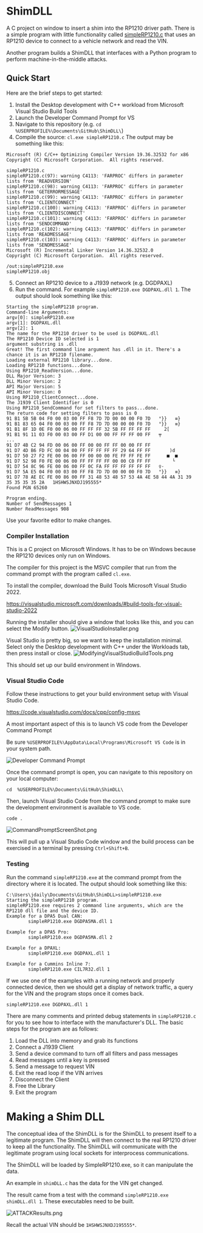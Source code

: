 # ShimDLL
A C project on window to insert a shim into the RP1210 driver path. There is a simple program with little functionality called [simpleRP1210.c](simpleRP1210.c) that uses an RP1210 device to connect to a vehicle network and read the VIN.

Another program builds a ShimDLL that interfaces with a Python program to perform machine-in-the-middle attacks.

## Quick Start
Here are the brief steps to get started:
1. Install the Desktop development with C++ workload from Microsoft Visual Studio Build Tools
2. Launch the Developer Command Prompt for VS
3. Navigate to this repository (e.g. `cd  %USERPROFILE%\Documents\GitHub\ShimDLL\`)
4. Compile the source: `cl.exe simpleRP1210.c`
The output may be something like this:
```
Microsoft (R) C/C++ Optimizing Compiler Version 19.36.32532 for x86
Copyright (C) Microsoft Corporation.  All rights reserved.

simpleRP1210.c
simpleRP1210.c(97): warning C4113: 'FARPROC' differs in parameter lists from 'READVERSION'
simpleRP1210.c(98): warning C4113: 'FARPROC' differs in parameter lists from 'GETERRORMESSAGE'
simpleRP1210.c(99): warning C4113: 'FARPROC' differs in parameter lists from 'CLIENTCONNECT'
simpleRP1210.c(100): warning C4113: 'FARPROC' differs in parameter lists from 'CLIENTDISCONNECT'
simpleRP1210.c(101): warning C4113: 'FARPROC' differs in parameter lists from 'SENDCOMMAND'
simpleRP1210.c(102): warning C4113: 'FARPROC' differs in parameter lists from 'READMESSAGE'
simpleRP1210.c(103): warning C4113: 'FARPROC' differs in parameter lists from 'SENDMESSAGE'
Microsoft (R) Incremental Linker Version 14.36.32532.0
Copyright (C) Microsoft Corporation.  All rights reserved.

/out:simpleRP1210.exe
simpleRP1210.obj
```
5. Connect an RP1210 device to a J1939 network (e.g. DGDPAXL)
6. Run the command. For example `simpleRP1210.exe DGDPAXL.dll 1`. The output should look something like this:
```
Starting the simpleRP1210 program.
Command-line Arguments:
argv[0]: simpleRP1210.exe
argv[1]: DGDPAXL.dll
argv[2]: 1
The name for the RP1210 driver to be used is DGDPAXL.dll
The RP1210 Device ID selected is 1
argument substring is .dll
Great! The first command line argument has .dll in it. There's a chance it is an RP1210 filename.
Loading external RP1210 library...done.
Loading RP1210 functions...done.
Using RP1210_ReadVersion...done.
DLL Major Version: 3
DLL Minor Version: 2
API Major Version: 5
API Minor Version: 0
Using RP1210_ClientConnect...done.
The J1939 Client Identifier is 0
Using RP1210_SendCommand for set filters to pass...done.
The return code for setting filters to pass is 0
91 B1 5B 5B 04 F0 00 03 00 FF F8 7D 7D 00 00 00 F0 7D   °}}   ≡}
91 B1 83 65 04 F0 00 03 00 FF F8 7D 7D 00 00 00 F0 7D   °}}   ≡}
91 B1 8F 1D 0E F0 00 06 00 FF FF FF 32 5B FF FF FF FF     2[    
91 B1 91 11 03 F0 00 03 00 FF D1 00 00 FF FF FF 00 FF   ╤       
...
91 D7 4B C2 94 FD 00 06 00 FF 00 00 FF FF 00 00 FF FF           
91 D7 4D B6 FD FC 00 04 00 FF FF FF FF FF 29 64 FF FF       )d  
91 D7 50 27 F2 FE 00 06 00 FF 00 00 00 FE FF FF FE FF      ■  ■ 
91 D7 52 98 F0 FE 00 06 00 FF FF FF FF 00 00 C0 FF FF        └  
91 D7 54 8C 96 FE 00 06 00 FF 0C FA FF FF FF FF FF FF   ♀·      
91 D7 5A E5 04 F0 00 03 00 FF F8 7D 7D 00 00 00 F0 7D   °}}   ≡}
91 D7 78 AE EC FE 00 86 00 FF 31 48 53 48 57 53 4A 4E 58 44 4A 31 39 35 35 35 35 2A   1HSHWSJNXDJ195555*
Found PGN 65260

Program ending.
Number of SendMessages 1
Number ReadMessages 908
```

Use your favorite editor to make changes. 

### Compiler Installation

This is a C project on Microsoft Windows. It has to be on Windows because the RP1210 devices only run on Windows.

The compiler for this project is the MSVC compiler that run from the command prompt with the program called `cl.exe`.

To install the compiler, download the Build Tools Microsoft Visual Studio 2022. 

https://visualstudio.microsoft.com/downloads/#build-tools-for-visual-studio-2022

Running the installer should give a window that looks like this, and you can select the Modify button.
![VisualStudioInstaller.png](VisualStudioInstaller.png)

Visual Studio is pretty big, so we want to keep the installation minimal. Select only the Desktop development with C++ under the Workloads tab, then press install or close.
![ModifyingVisualStudioBuildTools.png](ModifyingVisualStudioBuildTools.png)

This should set up our build environment in Windows.


### Visual Studio Code
Follow these instructions to get your build environment setup with Visual Studio Code.

https://code.visualstudio.com/docs/cpp/config-msvc


A most important aspect of this is to launch VS code from the Developer Command Prompt

Be sure `%USERPROFILE%\AppData\Local\Programs\Microsoft VS Code` is in your system path.

![Developer Command Prompt](DeveloperCommandPromptScreenshot.png)

Once the command prompt is open, you can navigate to this repository on your local computer:
```
cd  %USERPROFILE%\Documents\GitHub\ShimDLL\
```

Then, launch Visual Studio Code from the command prompt to make sure the development environment is available to VS code.
```
code .
```
![CommandPromptScreenShot.png](CommandPromptScreenShot.png)

This will pull up a Visual Studio Code window and the build process can be exercised in a terminal by pressing `Ctrl+Shift+B`.

### Testing
Run the command `simpleRP1210.exe` at the command prompt from the directory where it is located.
The output should look something like this:

```
C:\Users\jdaily\Documents\GitHub\ShimDLL>simpleRP1210.exe
Starting the simpleRP1210 program.
simpleRP1210.exe requires 2 command line arguments, which are the RP1210 dll file and the device ID.
Example for a DPA5 Dual CAN:
        simpleRP1210.exe DGDPA5MA.dll 1

Example for a DPA5 Pro:
        simpleRP1210.exe DGDPA5MA.dll 2

Example for a DPAXL:
        simpleRP1210.exe DGDPAXL.dll 1

Example for a Cummins Inline 7:
        simpleRP1210.exe CIL7R32.dll 1
```

If we use one of the examples with a running network and properly connected device, then we should get a display of network traffic, a query for the VIN and the program stops once it comes back. 

```simpleRP1210.exe DGDPAXL.dll 1```

There are many comments and printed debug statements in `simpleRP1210.c` for you to see how to interface with the manufacturer's DLL. The basic steps for the program are as follows:

1. Load the DLL into memory and grab its functions
2. Connect a J1939 Client
3. Send a device command to turn off all filters and pass messages
4. Read messages until a key is pressed
5. Send a message to request VIN
6. Exit the read loop if the VIN arrives
7. Disconnect the Client
8. Free the Library
9. Exit the program

# Making a Shim DLL
The conceptual idea of the ShimDLL is for the ShimDLL to present itself to a legitimate program. The ShimDLL will then connect to the real RP1210 driver to keep all the functionality. The ShimDLL will communicate with the legitimate program using local sockets for interprocess communications.

The ShimDLL will be loaded by SimpleRP1210.exe, so it can manipulate the data.

An example in `shimDLL.c` has the data for the VIN get changed.

The result came from a test with the command `simpleRP1210.exe shimDLL.dll 1`. These executables need to be built.

![ATTACKResults.png](ATTACKResults.png)

Recall the actual VIN should be `1HSHWSJNXDJ195555*`.